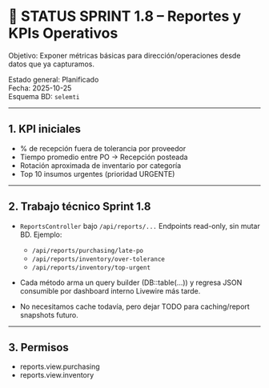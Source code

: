 # 🧭 STATUS SPRINT 1.8 – Reportes y KPIs Operativos

Objetivo: Exponer métricas básicas para dirección/operaciones desde datos que ya capturamos.

Estado general: Planificado  
Fecha: 2025-10-25  
Esquema BD: `selemti`

---

## 1. KPI iniciales
- % de recepción fuera de tolerancia por proveedor
- Tiempo promedio entre PO → Recepción posteada
- Rotación aproximada de inventario por categoría
- Top 10 insumos urgentes (prioridad URGENTE)

---

## 2. Trabajo técnico Sprint 1.8
- `ReportsController` bajo `/api/reports/...`
  Endpoints read-only, sin mutar BD.
  Ejemplo:
  - `/api/reports/purchasing/late-po`
  - `/api/reports/inventory/over-tolerance`
  - `/api/reports/inventory/top-urgent`

- Cada método arma un query builder (DB::table(...)) y regresa JSON consumible por dashboard interno Livewire más tarde.

- No necesitamos cache todavía, pero dejar TODO para caching/report snapshots futuro.

---

## 3. Permisos
- reports.view.purchasing
- reports.view.inventory
